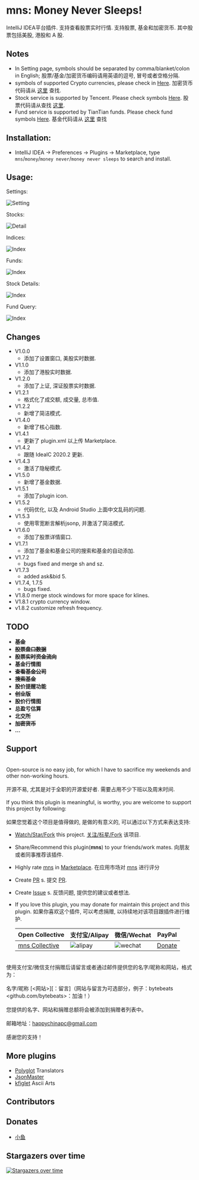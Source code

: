 # mns: Money Never Sleeps!
IntelliJ IDEA平台插件. 支持查看股票实时行情. 支持股票, 基金和加密货币. 其中股票包括美股, 港股和 A 股.

## Notes

* In Setting page, symbols should be separated by comma/blanket/colon in English; 股票/基金/加密货币编码请用英语的逗号, 冒号或者空格分隔.
* symbols of supported Crypto currencies, please check in [Here](https://finance.sina.com.cn/blockchain/hq.shtml). 加密货币代码请从 [这里](https://finance.sina.com.cn/blockchain/hq.shtml) 查找.
* Stock service is supported by Tencent. Please check symbols [Here](https://stockapp.finance.qq.com/mstats/). 股票代码请从查找 [这里](https://stockapp.finance.qq.com/mstats/).
* Fund service is supported by TianTian funds. Please check fund symbols [Here](https://fund.eastmoney.com). 基金代码请从 [这里](https://fund.eastmoney.com) 查找

## Installation:
* IntelliJ IDEA -> Preferences -> Plugins -> Marketplace, type `mns`/`money`/`money never`/`money never sleeps` to search and install.

## Usage:

Settings:

![Setting](media/mns_settings.png)

Stocks:

![Detail](media/stocks.png)

Indices:

![Index](media/core_indices.png)

Funds:

![Index](media/funds.png)

Stock Details:

![Index](media/stock_details.png)

Fund Query:

![Index](media/fund_search_dialog.png)

## Changes
* V1.0.0
  * 添加了设置窗口, 美股实时数据.
* V1.1.0
  * 添加了港股实时数据.
* V1.2.0
  * 添加了上证, 深证股票实时数据.
* V1.2.1
  * 格式化了成交额, 成交量, 总市值.
* V1.2.2
  * 新增了简洁模式.
* V1.4.0
  * 新增了核心指数.
* V1.4.1
  * 更新了 plugin.xml 以上传 Marketplace.
* V1.4.2
  * 跟随 IdeaIC 2020.2 更新.
* V1.4.3
  * 激活了隐秘模式.
* V1.5.0
  * 新增了基金数据.
* V1.5.1
  * 添加了plugin icon.
* V1.5.2
   * 代码优化, 以及 Android Studio 上面中文乱码的问题.
* V1.5.3
   * 使用零宽断言解析jsonp, 并激活了简洁模式.
* V1.6.0
   * 添加了股票详情窗口.
* V1.7.1
   * 添加了基金和基金公司的搜索和基金的自动添加.
* V1.7.2
    * bugs fixed and merge sh and sz.
* V1.7.3
    * added ask&bid 5.
* V1.7.4, 1.7.5
    * bugs fixed.
* V1.8.0 merge stock windows for more space for klines.
* V1.8.1 crypto currency window.<br>
* v1.8.2 customize refresh frequency.<br>

## TODO
* **<b><s>基金</s></b>**
* **<b><s>股票盘口数据</s></b>**
* **<b><s>股票实时资金流向</s></b>**
* **<b>基金行情图</b>**
* **<b><s>查看基金公司</s></b>**
* **<b><s>搜索基金</s></b>**
* **<b>股价提醒功能</b>**
* **<b><s>创业版</s></b>**
* **<b>股价行情图</b>**
* **<b>总盈亏估算</b>**
* **<b>北交所</b>**
* **<b><s>加密货币</s></b>**
* **<b>...</b>**

## Support
<br>Open-source is no easy job, for which I have to sacrifice my weekends and other non-working hours.</br>
<br>开源不易, 尤其是对于全职的开源爱好者. 需要占用不少下班以及周末时间.</br>
<br>If you think this plugin is meaningful, is worthy, you are welcome to support this project by following:</br>
<br>如果您觉着这个项目是值得做的, 是做的有意义的, 可以通过以下方式来表达支持: </br>

* [Watch/Star/Fork](https://github.com/bytebeats/mns) this project. [关注/标星/Fork](https://github.com/bytebeats/mns) 该项目.
* Share/Recommend this plugin(<b>mns</b>) to your friends/work mates. 向朋友或者同事推荐该插件.
* Highly rate [mns](https://plugins.jetbrains.com/plugin/14801-money-never-sleeps/) in [Marketplace](https://plugins.jetbrains.com/). 在应用市场对 [mns](https://plugins.jetbrains.com/plugin/14801-money-never-sleeps/) 进行评分
* Create [PR](https://github.com/bytebeats/mns/pulls) s. 提交 [PR](https://github.com/bytebeats/mns/pulls).
* Create [Issue](https://github.com/bytebeats/mns/issues) s. 反馈问题, 提供您的建议或者想法.
* If you love this plugin, you may donate for maintain this project and this plugin. 如果你喜欢这个插件, 可以考虑捐赠, 以持续地对该项目跟插件进行维护.

    Open Collective | 支付宝/Alipay | 微信/Wechat | PayPal
    -------------- | -------------- | -------------- | --------------
    <a href=https://opencollective.com/mns-collective>mns Collective</a> | ![alipay](media/alipay_receipt.png) | ![wechat](media/wechat_receipt.png) | <a href=https://www.paypal.me/bytesbeat>Donate</a>

<br>使用支付宝/微信支付捐赠后请留言或者通过邮件提供您的名字/昵称和网站，格式为：</br>
<br>名字/昵称 [<网站>][：留言]（网站与留言为可选部分，例子：bytebeats <github.com/bytebeats>：加油！）</br>
<br>您提供的名字、网站和捐赠总额将会被添加到捐赠者列表中。</br>
<br>邮箱地址：<a href="mailto:happychinapc@gmail.com?subject=mns捐赠&body=你做的工作很有意义, 加油!">happychinapc@gmail.com</a></br>
<br>感谢您的支持！</br>

## More plugins
* [Polyglot](https://github.com/bytebeats/polyglot) Translators
* [JsonMaster](https://github.com/bytebeats/JsonMaster)
* [kfiglet](https://github.com/bytebeats/kfiglet) Ascii Arts

## Contributors

## Donates
* <a href="mailto:vip-cyq@qq.com">小鱼</a>

## Stargazers over time

[![Stargazers over time](https://starchart.cc/bytebeats/mns.svg)](https://starchart.cc/bytebeats/mns)